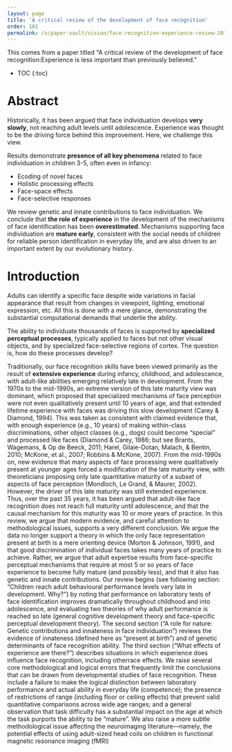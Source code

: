 ```yaml
---
layout: page
title: 'A critical review of the development of face recognition'
order: 101
permalink: /x/paper-vault/vision/face-recognition-experience-review-2012/
---
```


This comes from a paper titled "A critical review of the development of face recognition:Experience is less important than previously believed."

* TOC
{:toc}

# Abstract

Historically, it has been argued that face individuation develops **very slowly**, not reaching adult levels until adolescence. Experience was thought to be the driving force behind this improvement. Here, we challenge this view. 

Results demonstrate **presence of all key phenomena** related to face individuation in children 3-5, often even in infancy:
 * Ecoding of novel faces
 * Holistic processing effects
 * Face-space effects
 * Face-selective responses

We review genetic and innate contributions to face individuation. We conclude that **the role of experience** in the development of the mechanisms of face identification has been **overestimated**. Mechanisms supporting face individuation are **mature early**, consistent with the social needs of children for reliable person identification in everyday life, and are also driven to an important extent by our evolutionary history.

# Introduction

Adults can identify a specific face despite wide variations in facial appearance that result from changes in viewpoint, lighting, emotional expression, etc. All this is done with a mere glance, demonstrating the substantial computational demands that underlie the ability. 

The ability to individuate thousands of faces is supported by **specialized perceptual processes**, typically applied to faces but not other visual objects, and by specialized face-selective regions of cortex. The question is, how do these processes develop? 

Traditionally, our face recognition skills have been viewed primarily as the result of **extensive experience** during infancy, childhood, and adolescence, with adult-like abilities emerging relatively late in development. From the 1970s to the mid-1990s, an extreme version of this late maturity view was dominant, which proposed that specialized mechanisms of face perception were not even qualitatively present until 10 years of age, and that extended lifetime experience with faces was driving this slow development (Carey & Diamond, 1994). This was taken as consistent with claimed evidence that, with enough experience (e.g., 10 years) of making within-class discriminations, other object classes (e.g., dogs) could become “special” and processed like faces (Diamond & Carey, 1986; but see Brants, Wagemans, & Op de Beeck, 2011; Harel, Gilaie-Dotan, Malach, & Bentin, 2010; McKone, et al., 2007; Robbins & McKone, 2007). From the mid-1990s on, new evidence that many aspects of face processing were qualitatively present at younger ages forced a modification of the late maturity view, with theoreticians proposing only late quantitative maturity of a subset of aspects of face perception (Mondloch, Le Grand, & Maurer, 2002). However, the driver of this late maturity was still extended experience. Thus, over the past 35 years, it has been argued that adult-like face recognition does not reach full maturity until adolescence, and that the causal mechanism for this maturity was 10 or more years of practice. In this review, we argue that modern evidence, and careful attention to methodological issues, supports a very different conclusion. We argue the data no longer support a theory in which the only face representation present at birth is a mere orienting device (Morton & Johnson, 1991), and that good discrimination of individual faces takes many years of practice to achieve. Rather, we argue that adult expertise results from face-specific perceptual mechanisms that require at most 5 or so years of face experience to become fully mature (and possibly less), and that it also has genetic and innate contributions. Our review begins (see following section: “Children reach adult behavioural performance levels very late in development. Why?”) by noting that performance on laboratory tests of face identification improves dramatically throughout childhood and into adolescence, and evaluating two theories of why adult performance is reached so late (general cognitive development theory and face-specific perceptual development theory). The second section (“A role for nature: Genetic contributions and innateness in face individuation”) reviews the evidence of innateness (defined here as “present at birth”) and of genetic determinants of face recognition ability. The third section (“What effects of experience are there?”) describes situations in which experience does influence face recognition, including otherrace effects. We raise several core methodological and logical errors that frequently limit the conclusions that can be drawn from developmental studies of face recognition. These include a failure to make the logical distinction between laboratory performance and actual ability in everyday life (competence); the presence of restrictions of range (including floor or ceiling effects) that prevent valid quantitative comparisons across wide age ranges; and a general observation that task difficulty has a substantial impact on the age at which the task purports the ability to be “mature”. We also raise a more subtle methodological issue affecting the neuroimaging literature—namely, the potential effects of using adult-sized head coils on children in functional magnetic resonance imaging (fMRI)